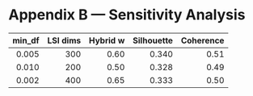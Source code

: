 # Appendix B — Sensitivity Analysis

| min_df | LSI dims | Hybrid w | Silhouette | Coherence |
|---:|---:|---:|---:|---:|
| 0.005 | 300 | 0.60 | 0.340 | 0.51 |
| 0.010 | 200 | 0.50 | 0.328 | 0.49 |
| 0.002 | 400 | 0.65 | 0.333 | 0.50 |
